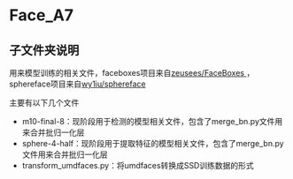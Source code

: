# Face_A7

## 子文件夹说明
用来模型训练的相关文件，faceboxes项目来自[zeusees/FaceBoxes
](https://github.com/zeusees/FaceBoxes)，sphereface项目来自[wy1iu/sphereface
](https://github.com/wy1iu/sphereface)

主要有以下几个文件
- m10-final-8：现阶段用于检测的模型相关文件，包含了merge_bn.py文件用来合并批归一化层
- sphere-4-half：现阶段用于提取特征的模型相关文件，包含了merge_bn.py文件用来合并批归一化层
- transform_umdfaces.py：将umdfaces转换成SSD训练数据的形式